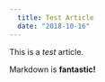 ```yaml
---
  title: Test Article
  date: "2018-10-16"
---
```


This is a *test* article.

Markdown is **fantastic!**
